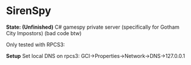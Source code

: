 # SirenSpy 
**State: (Unfinished)**
C# gamespy private server (specifically for Gotham City Impostors)
(bad code btw)

Only tested with RPCS3:

**Setup**
Set local DNS on rpcs3:
GCI->Properties->Network->DNS->127.0.0.1

